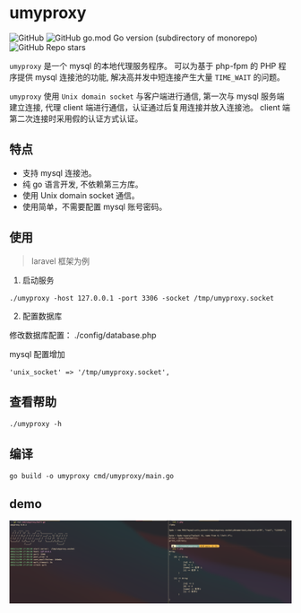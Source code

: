 # umyproxy
![GitHub](https://img.shields.io/github/license/lyuangg/umyproxy?style=flat-square)
![GitHub go.mod Go version (subdirectory of monorepo)](https://img.shields.io/github/go-mod/go-version/lyuangg/umyproxy?style=flat-square&logo=go)
![GitHub Repo stars](https://img.shields.io/github/stars/lyuangg/umyproxy?style=flat-square)

`umyproxy` 是一个 mysql 的本地代理服务程序。
可以为基于 php-fpm 的 PHP 程序提供 mysql 连接池的功能, 解决高并发中短连接产生大量 `TIME_WAIT` 的问题。

`umyproxy` 使用 `Unix domain socket` 与客户端进行通信, 第一次与 mysql 服务端建立连接, 代理 client 端进行通信，认证通过后复用连接并放入连接池。
client 端第二次连接时采用假的认证方式认证。

## 特点

- 支持 mysql 连接池。
- 纯 go 语言开发, 不依赖第三方库。
- 使用 Unix domain socket 通信。
- 使用简单，不需要配置 mysql 账号密码。

## 使用

> laravel 框架为例

1. 启动服务

```
./umyproxy -host 127.0.0.1 -port 3306 -socket /tmp/umyproxy.socket
```

2. 配置数据库

修改数据库配置： ./config/database.php

mysql 配置增加

```
'unix_socket' => '/tmp/umyproxy.socket',
```

## 查看帮助

```
./umyproxy -h
```

## 编译

```
go build -o umyproxy cmd/umyproxy/main.go 
```

## demo

![demo](./images/demo.png)
